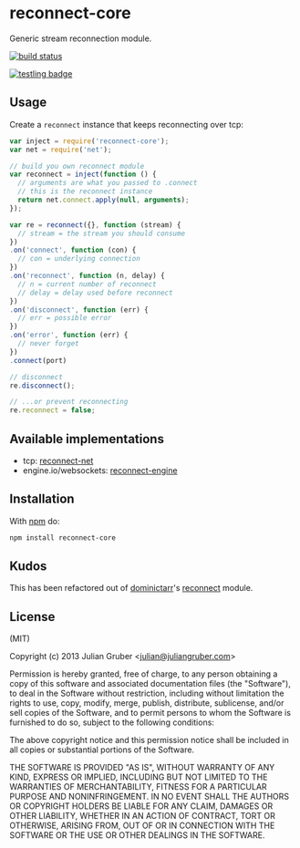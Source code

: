 # reconnect-core

Generic stream reconnection module.

[![build status](https://secure.travis-ci.org/juliangruber/reconnect-core.png)](http://travis-ci.org/juliangruber/reconnect-core)

[![testling badge](https://ci.testling.com/juliangruber/reconnect-core.png)](https://ci.testling.com/juliangruber/reconnect-core)

## Usage

Create a `reconnect` instance that keeps reconnecting over tcp:

```js
var inject = require('reconnect-core');
var net = require('net');

// build you own reconnect module
var reconnect = inject(function () {
  // arguments are what you passed to .connect
  // this is the reconnect instance
  return net.connect.apply(null, arguments);
});

var re = reconnect({}, function (stream) {
  // stream = the stream you should consume 
})
.on('connect', function (con) {
  // con = underlying connection  
})
.on('reconnect', function (n, delay) {
  // n = current number of reconnect  
  // delay = delay used before reconnect
})
.on('disconnect', function (err) {
  // err = possible error  
})
.on('error', function (err) {
  // never forget
})
.connect(port)

// disconnect
re.disconnect();

// ...or prevent reconnecting
re.reconnect = false;
```

## Available implementations

* tcp: [reconnect-net](https://github.com/juliangruber/reconnect-net)
* engine.io/websockets: [reconnect-engine](https://github.com/juliangruber/reconnect-engine)

## Installation

With [npm](https://npmjs.org) do:

```bash
npm install reconnect-core
```

## Kudos

This has been refactored out of [dominictarr](https://github.com/dominictarr)'s
[reconnect](https://github.com/dominictarr/reconnect) module.

## License

(MIT)

Copyright (c) 2013 Julian Gruber &lt;julian@juliangruber.com&gt;

Permission is hereby granted, free of charge, to any person obtaining a copy of
this software and associated documentation files (the "Software"), to deal in
the Software without restriction, including without limitation the rights to
use, copy, modify, merge, publish, distribute, sublicense, and/or sell copies
of the Software, and to permit persons to whom the Software is furnished to do
so, subject to the following conditions:

The above copyright notice and this permission notice shall be included in all
copies or substantial portions of the Software.

THE SOFTWARE IS PROVIDED "AS IS", WITHOUT WARRANTY OF ANY KIND, EXPRESS OR
IMPLIED, INCLUDING BUT NOT LIMITED TO THE WARRANTIES OF MERCHANTABILITY,
FITNESS FOR A PARTICULAR PURPOSE AND NONINFRINGEMENT. IN NO EVENT SHALL THE
AUTHORS OR COPYRIGHT HOLDERS BE LIABLE FOR ANY CLAIM, DAMAGES OR OTHER
LIABILITY, WHETHER IN AN ACTION OF CONTRACT, TORT OR OTHERWISE, ARISING FROM,
OUT OF OR IN CONNECTION WITH THE SOFTWARE OR THE USE OR OTHER DEALINGS IN THE
SOFTWARE.
